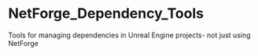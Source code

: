 # NetForge_Dependency_Tools
Tools for managing dependencies in Unreal Engine projects- not just using NetForge
